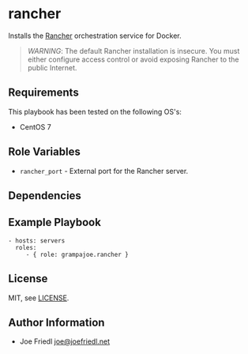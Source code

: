 rancher
=========

Installs the [Rancher](http://rancher.com/rancher-io/) orchestration service for Docker.

> *WARNING*: The default Rancher installation is insecure. You must either
> configure access control or avoid exposing Rancher to the public Internet.

Requirements
------------

This playbook has been tested on the following OS's:

- CentOS 7

Role Variables
--------------

- `rancher_port` - External port for the Rancher server.

Dependencies
------------

Example Playbook
----------------

    - hosts: servers
      roles:
         - { role: grampajoe.rancher }

License
-------

MIT, see [LICENSE](LICENSE).

Author Information
------------------

- Joe Friedl <joe@joefriedl.net>
